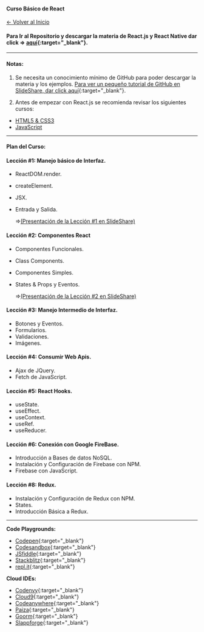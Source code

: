 
#### Curso Básico de React

[<- Volver al Inicio](https://profesantiago.github.io) 

#### Para Ir al Repositorio y descargar la materia de React.js y React Native dar click => [aquí](https://github.com/ProfeSantiago/ReactJS){:target="_blank"}. 

<hr/>

#### Notas:
1) Se necesita un conocimiento mínimo de GitHub para poder descargar la materia y los ejemplos.
[Para ver un pequeño tutorial de GitHub en SlideShare, dar click aquí](https://www.slideshare.net/santiagorodriguezpaniagua/git-hub-amp-github-desktop-2019){:target="_blank"}. 


2) Antes de empezar con React.js se recomienda revisar los siguientes cursos:
- [HTML5 & CSS3](https://profesantiago.github.io/HTMLCSS)
- [JavaScript](https://profesantiago.github.io/JavaScript)


<hr/>

#### Plan del Curso:

#### Lección #1: Manejo básico de Interfaz.
* ReactDOM.render.
* createElement.
* JSX.
* Entrada y Salida.

  =>[(Presentación de la Lección #1 en SlideShare)](https://www.slideshare.net/santiagorodriguezpaniagua/introduccion-a-react)

#### Lección #2: Componentes React
* Componentes Funcionales.
* Class Components.
* Componentes Simples.
* States & Props y Eventos.

  =>[(Presentación de la Lección #2 en SlideShare)](https://es.slideshare.net/santiagorodriguezpaniagua/componentes-react)

#### Lección #3: Manejo Intermedio de Interfaz.
* Botones y Eventos.
* Formularios.
* Validaciones.
* Imágenes.

#### Lección #4: Consumir Web Apis.
* Ajax de JQuery.
* Fetch de JavaScript.

#### Lección #5: React Hooks.
* useState.
* useEffect.
* useContext.
* useRef.
* useReducer.

#### Lección #6: Conexión con Google FireBase.
* Introducción a Bases de datos NoSQL. 
* Instalación y Configuración de Firebase con NPM.
* Firebase con JavaScript.


#### Lección #8: Redux.
* Instalación y Configuración de Redux con NPM.
* States.
* Introducción Básica a Redux.

<hr/>

**Code Playgrounds:**
- [Codepen](https://codepen.io/){:target="_blank"}
- [Codesandbox](https://codesandbox.io){:target="_blank"}
- [JSfiddle](https://jsfiddle.net/){:target="_blank"}
- [Stackblitz](https://stackblitz.com/){:target="_blank"}
- [repl.it](https://repl.it/languages){:target="_blank"}

**Cloud IDEs:**
- [Codenvy](https://codenvy.io/){:target="_blank"}
- [Cloud9](https://c9.io){:target="_blank"}
- [Codeanywhere](https://codeanywhere.com/){:target="_blank"}
- [Paiza](https://paiza.io/es){:target="_blank"}
- [Goorm](https://www.goorm.io/){:target="_blank"}
- [Slappforge](https://slappforge.com/){:target="_blank"}
